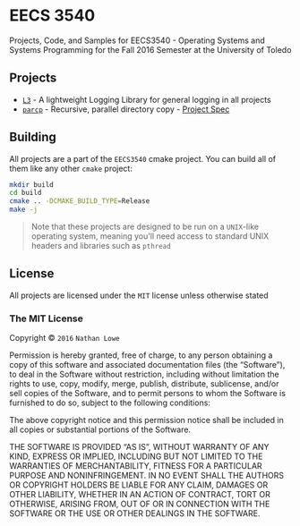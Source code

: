 # EECS 3540
Projects, Code, and Samples for EECS3540 - Operating Systems and Systems Programming
for the Fall 2016 Semester at the University of Toledo

## Projects
* [`L3`](L3/README.md) - A lightweight Logging Library for general logging in all projects
* [`parcp`](parcp/README.md) - Recursive, parallel directory copy - [Project Spec](Assignments/01_Parallel_File_Copy.pdf)

## Building
All projects are a part of the `EECS3540` cmake project. You can build all of
them like any other `cmake` project:

```bash
mkdir build
cd build
cmake .. -DCMAKE_BUILD_TYPE=Release
make -j
```

> Note that these projects are designed to be run on a `UNIX`-like operating system,
  meaning you'll need access to standard UNIX headers and libraries such as `pthread`

## License
All projects are licensed under the `MIT` license unless otherwise stated

### The MIT License
Copyright © `2016` `Nathan Lowe`

Permission is hereby granted, free of charge, to any person
obtaining a copy of this software and associated documentation
files (the “Software”), to deal in the Software without
restriction, including without limitation the rights to use,
copy, modify, merge, publish, distribute, sublicense, and/or sell
copies of the Software, and to permit persons to whom the
Software is furnished to do so, subject to the following
conditions:

The above copyright notice and this permission notice shall be
included in all copies or substantial portions of the Software.

THE SOFTWARE IS PROVIDED “AS IS”, WITHOUT WARRANTY OF ANY KIND,
EXPRESS OR IMPLIED, INCLUDING BUT NOT LIMITED TO THE WARRANTIES
OF MERCHANTABILITY, FITNESS FOR A PARTICULAR PURPOSE AND
NONINFRINGEMENT. IN NO EVENT SHALL THE AUTHORS OR COPYRIGHT
HOLDERS BE LIABLE FOR ANY CLAIM, DAMAGES OR OTHER LIABILITY,
WHETHER IN AN ACTION OF CONTRACT, TORT OR OTHERWISE, ARISING
FROM, OUT OF OR IN CONNECTION WITH THE SOFTWARE OR THE USE OR
OTHER DEALINGS IN THE SOFTWARE.
